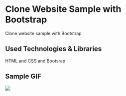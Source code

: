 <h1> Clone Website Sample with Bootstrap </h1>

Clone website sample with Bootstrap

<h2> Used Technologies & Libraries </h2>

HTML and CSS and Bootsrap

<h2> Sample GIF </h2>

![](GIF.gif)
